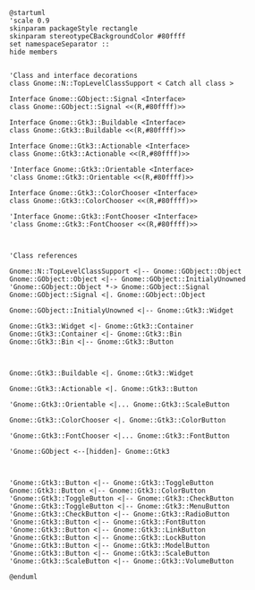```plantuml
@startuml
'scale 0.9
skinparam packageStyle rectangle
skinparam stereotypeCBackgroundColor #80ffff
set namespaceSeparator ::
hide members


'Class and interface decorations
class Gnome::N::TopLevelClassSupport < Catch all class >

Interface Gnome::GObject::Signal <Interface>
class Gnome::GObject::Signal <<(R,#80ffff)>>

Interface Gnome::Gtk3::Buildable <Interface>
class Gnome::Gtk3::Buildable <<(R,#80ffff)>>

Interface Gnome::Gtk3::Actionable <Interface>
class Gnome::Gtk3::Actionable <<(R,#80ffff)>>

'Interface Gnome::Gtk3::Orientable <Interface>
'class Gnome::Gtk3::Orientable <<(R,#80ffff)>>

Interface Gnome::Gtk3::ColorChooser <Interface>
class Gnome::Gtk3::ColorChooser <<(R,#80ffff)>>

'Interface Gnome::Gtk3::FontChooser <Interface>
'class Gnome::Gtk3::FontChooser <<(R,#80ffff)>>



'Class references

Gnome::N::TopLevelClassSupport <|-- Gnome::GObject::Object
Gnome::GObject::Object <|-- Gnome::GObject::InitialyUnowned
'Gnome::GObject::Object *-> Gnome::GObject::Signal
Gnome::GObject::Signal <|. Gnome::GObject::Object

Gnome::GObject::InitialyUnowned <|-- Gnome::Gtk3::Widget

Gnome::Gtk3::Widget <|- Gnome::Gtk3::Container
Gnome::Gtk3::Container <|- Gnome::Gtk3::Bin
Gnome::Gtk3::Bin <|-- Gnome::Gtk3::Button



Gnome::Gtk3::Buildable <|. Gnome::Gtk3::Widget

Gnome::Gtk3::Actionable <|. Gnome::Gtk3::Button

'Gnome::Gtk3::Orientable <|... Gnome::Gtk3::ScaleButton

Gnome::Gtk3::ColorChooser <|. Gnome::Gtk3::ColorButton

'Gnome::Gtk3::FontChooser <|... Gnome::Gtk3::FontButton

'Gnome::GObject <--[hidden]- Gnome::Gtk3



'Gnome::Gtk3::Button <|-- Gnome::Gtk3::ToggleButton
Gnome::Gtk3::Button <|-- Gnome::Gtk3::ColorButton
'Gnome::Gtk3::ToggleButton <|-- Gnome::Gtk3::CheckButton
'Gnome::Gtk3::ToggleButton <|-- Gnome::Gtk3::MenuButton
'Gnome::Gtk3::CheckButton <|-- Gnome::Gtk3::RadioButton
'Gnome::Gtk3::Button <|-- Gnome::Gtk3::FontButton
'Gnome::Gtk3::Button <|-- Gnome::Gtk3::LinkButton
'Gnome::Gtk3::Button <|-- Gnome::Gtk3::LockButton
'Gnome::Gtk3::Button <|-- Gnome::Gtk3::ModelButton
'Gnome::Gtk3::Button <|-- Gnome::Gtk3::ScaleButton
'Gnome::Gtk3::ScaleButton <|-- Gnome::Gtk3::VolumeButton

@enduml
```

<!--
│   │   │   │   ├── GtkButton                   ♥ Button
│   │   │   │   │   ├── GtkToggleButton         ToggleButton
│   │   │   │   │   │   ├── GtkCheckButton      ♥ CheckButton
│   │   │   │   │   │   │   ╰── GtkRadioButton  ♥ RadioButton
│   │   │   │   │   │   ╰── GtkMenuButton       MenuButton
│   │   │   │   │   ├── GtkColorButton          ColorButton
│   │   │   │   │   ├── GtkFontButton
│   │   │   │   │   ├── GtkLinkButton
│   │   │   │   │   ├── GtkLockButton
│   │   │   │   │   ├── GtkModelButton
│   │   │   │   │   ╰── GtkScaleButton
│   │   │   │   │       ╰── GtkVolumeButton

├── GtkBuildable                                      b
├── GtkActionable                                     ac
├── GtkOrientable                                     o
├── GtkColorChooser                                   cc
├── GtkFontChooser                                    foc
-->
